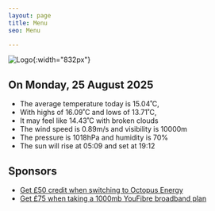 ```yaml
---
layout: page
title: Menu
seo: Menu

---
```


![Logo](/images/logo.jpg){:width="832px"}

<!-- weather_marker starts -->
## On Monday, 25 August 2025

- The average temperature today is 15.04˚C,
- With highs of 16.09˚C and lows of 13.71˚C,
- It may feel like 14.43˚C with broken clouds
- The wind speed is 0.89m/s and visibility is 10000m
- The pressure is 1018hPa and humidity is 70%
- The sun will rise at 05:09 and set at 19:12

<!-- weather_marker ends -->

## Sponsors

- [Get £50 credit when switching to Octopus Energy](https://bit.ly/3oD1nnS)
- [Get £75 when taking a 1000mb YouFibre broadband plan](https://aklam.io/91zWhU?)
